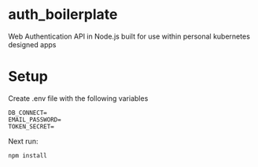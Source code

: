 # auth_boilerplate

Web Authentication API in Node.js built for use within personal kubernetes designed apps

# Setup

Create .env file with the following variables

```
DB_CONNECT=
EMAIL_PASSWORD=
TOKEN_SECRET=
```

Next run:

```
npm install
```
